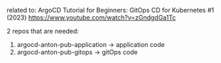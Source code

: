 related to:
ArgoCD Tutorial for Beginners: GitOps CD for Kubernetes #1 (2023)
https://www.youtube.com/watch?v=zGndgdGa1Tc

2 repos that are needed:
1) argocd-anton-pub-application  -> application code
2) argocd-anton-pub-gitops       -> gitOps code

